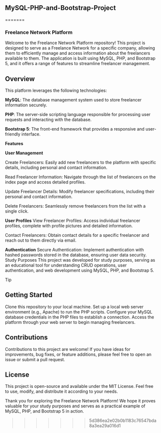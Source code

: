 ## MySQL-PHP-and-Bootstrap-Project
=======
### Freelance Network Platform

Welcome to the Freelance Network Platform repository! This project is designed to serve as a Freelance Network for a specific company, allowing them to efficiently manage and access information about the freelancers available to them. The application is built using MySQL, PHP, and Bootstrap 5, and it offers a range of features to streamline freelancer management.

## Overview
This platform leverages the following technologies:

**MySQL**: The database management system used to store freelancer information securely.

**PHP**: The server-side scripting language responsible for processing user requests and interacting with the database.

**Bootstrap 5**: The front-end framework that provides a responsive and user-friendly interface.

__Features__

**User Management**

Create Freelancers: Easily add new freelancers to the platform with specific details, including personal and contact information.

Read Freelancer Information: Navigate through the list of freelancers on the index page and access detailed profiles.

Update Freelancer Details: Modify freelancer specifications, including their personal and contact information.

Delete Freelancers: Seamlessly remove freelancers from the list with a single click.

**User Profiles**
View Freelancer Profiles: Access individual freelancer profiles, complete with profile pictures and detailed information.

Contact Freelancers: Obtain contact details for a specific freelancer and reach out to them directly via email.

**Authentication**
Secure Authentication: Implement authentication with hashed passwords stored in the database, ensuring user data security.
Study Purposes
This project was developed for study purposes, serving as an educational tool for understanding CRUD operations, user authentication, and web development using MySQL, PHP, and Bootstrap 5.


> [!TIP]
> ## Getting Started
> Clone this repository to your local machine.
> Set up a local web server environment (e.g., Apache) to run the PHP scripts.
> Configure your MySQL database credentials in the PHP files to establish a connection.
> Access the platform through your web server to begin managing freelancers.

## Contributions
Contributions to this project are welcome! If you have ideas for improvements, bug fixes, or feature additions, please feel free to open an issue or submit a pull request.

## License
This project is open-source and available under the MIT License. Feel free to use, modify, and distribute it according to your needs.

Thank you for exploring the Freelance Network Platform! We hope it proves valuable for your study purposes and serves as a practical example of MySQL, PHP, and Bootstrap 5 in action.
>>>>>>> 5d386ea2e02b0b1183c76547bda8a3ea29a016d1
